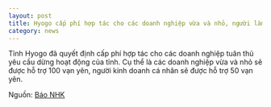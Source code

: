 ```yaml
---
layout: post
title: Hyogo cấp phí hợp tác cho các doanh nghiệp vừa và nhỏ, người làm kinh doanh cá nhân tuân theo yêu cầu dừng hoạt động
category: news
---
```

Tỉnh Hyogo đã quyết định cấp phí hợp tác cho các doanh nghiệp tuân thủ yêu cầu dừng hoạt động của tỉnh. Cụ thể là các doanh nghiệp vừa và nhỏ sẽ được hỗ trợ 100 vạn yên, người kinh doanh cá nhân sẽ được hỗ trợ 50 vạn yên.

Nguồn: [Báo NHK](https://www3.nhk.or.jp/news/html/20200417/k10012392731000.html?utm_int=news-new_contents_list-items_006)